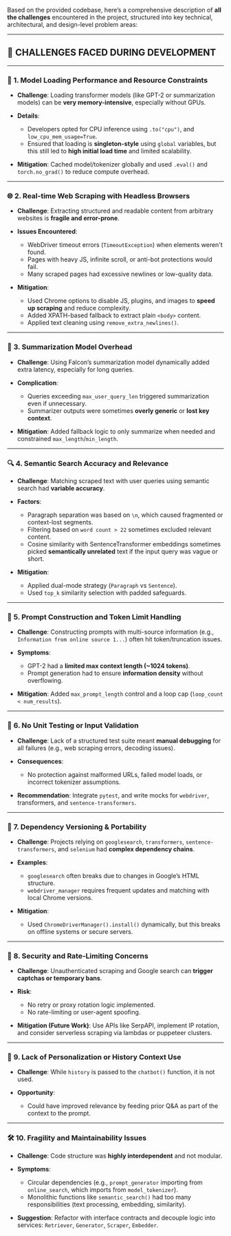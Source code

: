 Based on the provided codebase, here’s a comprehensive description of **all the challenges** encountered in the project, structured into key technical, architectural, and design-level problem areas:

---

## 🧠 **CHALLENGES FACED DURING DEVELOPMENT**

---

### 🔄 **1. Model Loading Performance and Resource Constraints**

* **Challenge**: Loading transformer models (like GPT-2 or summarization models) can be **very memory-intensive**, especially without GPUs.
* **Details**:

  * Developers opted for CPU inference using `.to("cpu")`, and `low_cpu_mem_usage=True`.
  * Ensured that loading is **singleton-style** using `global` variables, but this still led to **high initial load time** and limited scalability.
* **Mitigation**: Cached model/tokenizer globally and used `.eval()` and `torch.no_grad()` to reduce compute overhead.

---

### 🌐 **2. Real-time Web Scraping with Headless Browsers**

* **Challenge**: Extracting structured and readable content from arbitrary websites is **fragile and error-prone**.
* **Issues Encountered**:

  * WebDriver timeout errors (`TimeoutException`) when elements weren't found.
  * Pages with heavy JS, infinite scroll, or anti-bot protections would fail.
  * Many scraped pages had excessive newlines or low-quality data.
* **Mitigation**:

  * Used Chrome options to disable JS, plugins, and images to **speed up scraping** and reduce complexity.
  * Added XPATH-based fallback to extract plain `<body>` content.
  * Applied text cleaning using `remove_extra_newlines()`.

---

### 🤖 **3. Summarization Model Overhead**

* **Challenge**: Using Falcon’s summarization model dynamically added extra latency, especially for long queries.
* **Complication**:

  * Queries exceeding `max_user_query_len` triggered summarization even if unnecessary.
  * Summarizer outputs were sometimes **overly generic** or **lost key context**.
* **Mitigation**: Added fallback logic to only summarize when needed and constrained `max_length`/`min_length`.

---

### 🔍 **4. Semantic Search Accuracy and Relevance**

* **Challenge**: Matching scraped text with user queries using semantic search had **variable accuracy**.
* **Factors**:

  * Paragraph separation was based on `\n`, which caused fragmented or context-lost segments.
  * Filtering based on `word count > 22` sometimes excluded relevant content.
  * Cosine similarity with SentenceTransformer embeddings sometimes picked **semantically unrelated** text if the input query was vague or short.
* **Mitigation**:

  * Applied dual-mode strategy (`Paragraph` vs `Sentence`).
  * Used `top_k` similarity selection with padded safeguards.

---

### 🧩 **5. Prompt Construction and Token Limit Handling**

* **Challenge**: Constructing prompts with multi-source information (e.g., `Information from online source 1...`) often hit token/truncation issues.
* **Symptoms**:

  * GPT-2 had a **limited max context length (\~1024 tokens)**.
  * Prompt generation had to ensure **information density** without overflowing.
* **Mitigation**: Added `max_prompt_length` control and a loop cap (`loop_count < num_results`).

---

### 🧪 **6. No Unit Testing or Input Validation**

* **Challenge**: Lack of a structured test suite meant **manual debugging** for all failures (e.g., web scraping errors, decoding issues).
* **Consequences**:

  * No protection against malformed URLs, failed model loads, or incorrect tokenizer assumptions.
* **Recommendation**: Integrate `pytest`, and write mocks for `webdriver`, transformers, and `sentence-transformers`.

---

### 🔄 **7. Dependency Versioning & Portability**

* **Challenge**: Projects relying on `googlesearch`, `transformers`, `sentence-transformers`, and `selenium` had **complex dependency chains**.
* **Examples**:

  * `googlesearch` often breaks due to changes in Google’s HTML structure.
  * `webdriver_manager` requires frequent updates and matching with local Chrome versions.
* **Mitigation**:

  * Used `ChromeDriverManager().install()` dynamically, but this breaks on offline systems or secure servers.

---

### 🔐 **8. Security and Rate-Limiting Concerns**

* **Challenge**: Unauthenticated scraping and Google search can **trigger captchas or temporary bans**.
* **Risk**:

  * No retry or proxy rotation logic implemented.
  * No rate-limiting or user-agent spoofing.
* **Mitigation (Future Work)**: Use APIs like SerpAPI, implement IP rotation, and consider serverless scraping via lambdas or puppeteer clusters.

---

### 🧠 **9. Lack of Personalization or History Context Use**

* **Challenge**: While `history` is passed to the `chatbot()` function, it is not used.
* **Opportunity**:

  * Could have improved relevance by feeding prior Q\&A as part of the context to the prompt.

---

### 🛠 **10. Fragility and Maintainability Issues**

* **Challenge**: Code structure was **highly interdependent** and not modular.
* **Symptoms**:

  * Circular dependencies (e.g., `prompt_generator` importing from `online_search`, which imports from `model_tokenizer`).
  * Monolithic functions like `semantic_search()` had too many responsibilities (text processing, embedding, similarity).
* **Suggestion**: Refactor with interface contracts and decouple logic into services: `Retriever`, `Generator`, `Scraper`, `Embedder`.

